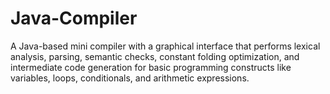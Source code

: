 # Java-Compiler
A Java-based mini compiler with a graphical interface that performs lexical analysis, parsing, semantic checks, constant folding optimization, and intermediate code generation for basic programming constructs like variables, loops, conditionals, and arithmetic expressions.
